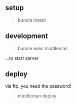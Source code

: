 ## setup

> bundle install

## development

> bundle exec middleman

...to start server

## deploy

via ftp. you need the password!

> middleman deploy


